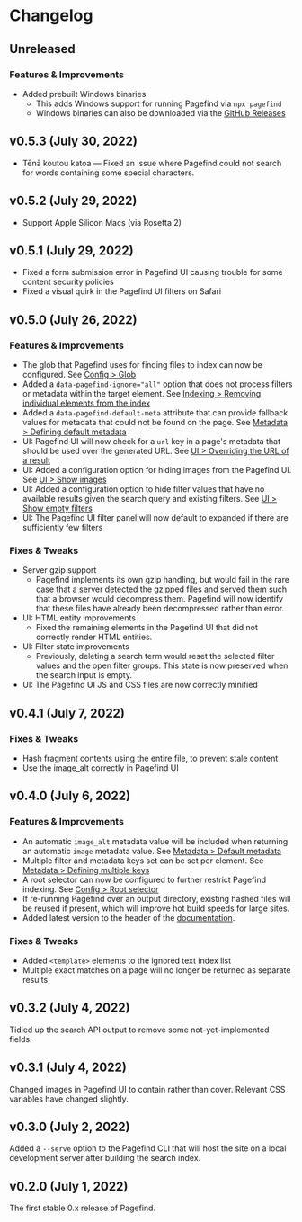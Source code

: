 # Changelog

<!-- 
    Add changes to the Unreleased section during development.
    Do not change this header — the GitHub action that releases
    this project will edit this file and add the version header for you.
    The Unreleased block will also be used for the GitHub release notes.
-->

## Unreleased

### Features & Improvements

* Added prebuilt Windows binaries
  * This adds Windows support for running Pagefind via `npx pagefind`
  * Windows binaries can also be downloaded via the [GitHub Releases](https://github.com/CloudCannon/pagefind/releases)

## v0.5.3 (July 30, 2022)

* Tēnā koutou katoa — Fixed an issue where Pagefind could not search for words containing some special characters.

## v0.5.2 (July 29, 2022)

* Support Apple Silicon Macs (via Rosetta 2)

## v0.5.1 (July 29, 2022)

* Fixed a form submission error in Pagefind UI causing trouble for some content security policies
* Fixed a visual quirk in the Pagefind UI filters on Safari

## v0.5.0 (July 26, 2022)

### Features & Improvements

* The glob that Pagefind uses for finding files to index can now be configured. See [Config > Glob](https://pagefind.app/docs/config-options/#glob)
* Added a `data-pagefind-ignore="all"` option that does not process filters or metadata within the target element. See [Indexing > Removing individual elements from the index](https://pagefind.app/docs/indexing/#removing-individual-elements-from-the-index)
* Added a `data-pagefind-default-meta` attribute that can provide fallback values for metadata that could not be found on the page. See [Metadata > Defining default metadata](https://pagefind.app/docs/metadata/#defining-default-metadata)
* UI: Pagefind UI will now check for a `url` key in a page's metadata that should be used over the generated URL. See [UI > Overriding the URL of a result](https://pagefind.app/docs/ui/#overriding-the-url-of-a-result)
* UI: Added a configuration option for hiding images from the Pagefind UI. See [UI > Show images](https://pagefind.app/docs/ui/#show-images) 
* UI: Added a configuration option to hide filter values that have no available results given the search query and existing filters. See [UI > Show empty filters](https://pagefind.app/docs/ui/#show-empty-filters)
* UI: The Pagefind UI filter panel will now default to expanded if there are sufficiently few filters

### Fixes & Tweaks

* Server gzip support
  * Pagefind implements its own gzip handling, but would fail in the rare case that a server detected the gzipped files and served them such that a browser would decompress them. Pagefind will now identify that these files have already been decompressed rather than error.
* UI: HTML entity improvements
  * Fixed the remaining elements in the Pagefind UI that did not correctly render HTML entities.
* UI: Filter state improvements
  * Previously, deleting a search term would reset the selected filter values and the open filter groups. This state is now preserved when the search input is empty.
* UI: The Pagefind UI JS and CSS files are now correctly minified

## v0.4.1 (July 7, 2022)

### Fixes & Tweaks

* Hash fragment contents using the entire file, to prevent stale content
* Use the image_alt correctly in Pagefind UI

## v0.4.0 (July 6, 2022)

### Features & Improvements

* An automatic `image_alt` metadata value will be included when returning an automatic `image` metadata value. See [Metadata > Default metadata](https://pagefind.app/docs/metadata/#default-metadata)
* Multiple filter and metadata keys set can be set per element. See [Metadata > Defining multiple keys](https://pagefind.app/docs/metadata/#defining-multiple-metadata-keys-on-a-single-element)
* A root selector can now be configured to further restrict Pagefind indexing. See [Config > Root selector](https://pagefind.app/docs/config-options/#root-selector)
* If re-running Pagefind over an output directory, existing hashed files will be reused if present, which will improve hot build speeds for large sites.
* Added latest version to the header of the [documentation](https://pagefind.app).

### Fixes & Tweaks

* Added `<template>` elements to the ignored text index list
* Multiple exact matches on a page will no longer be returned as separate results

## v0.3.2 (July 4, 2022)

Tidied up the search API output to remove some not-yet-implemented fields.

## v0.3.1 (July 4, 2022)

Changed images in Pagefind UI to contain rather than cover. Relevant CSS variables have changed slightly.

## v0.3.0 (July 2, 2022)

Added a `--serve` option to the Pagefind CLI that will host the site on a local development server after building the search index.

## v0.2.0 (July 1, 2022)

The first stable 0.x release of Pagefind.

